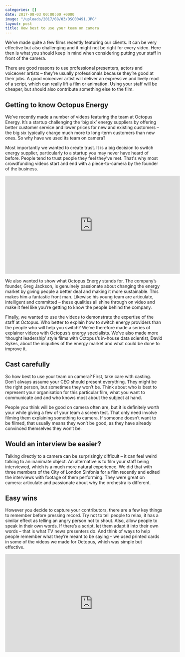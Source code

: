 ```yaml
---
categories: []
date: 2017-08-03 00:00:00 +0000
image: "/uploads/2017/08/03/DSC00491.JPG"
layout: post
title: How best to use your team on camera
---
```



We’ve made quite a few films recently featuring our clients. It can be very effective but also challenging and it might not be right for every video. Here then is what you should keep in mind when considering putting your staff in front of the camera.

There are good reasons to use professional presenters, actors and voiceover artists – they’re usually professionals because they’re good at their jobs. A good voiceover artist will deliver an expressive and lively  read of a script, which can really lift a film or animation. Using your staff will be cheaper, but should also contribute something else to the film.

## Getting to know Octopus Energy

We’ve recently made a number of videos featuring the team at Octopus Energy. It’s a startup challenging the ‘big six’ energy suppliers by offering better customer service and lower prices for new and existing customers – the big six typically charge much more to long-term customers than new ones. So why have we used its team on camera?

Most importantly we wanted to create trust. It is a big decision to switch energy supplier, particularly to a startup you may never have heard of before. People tend to trust people they feel they’ve met. That's why most crowdfunding videos start and end with a piece-to-camera by the founder of the business.

<iframe width="560" height="315" src="https://www.youtube.com/embed/1R8-i9yuRHw" frameborder="0" allowfullscreen=""></iframe>

We also wanted to show what Octopus Energy stands for. The company’s founder, Greg Jackson, is genuinely passionate about changing the energy market by giving people a better deal and making it more sustainable. This makes him a fantastic front man. Likewise his young team are articulate, intelligent and committed – these qualities all shine through on video and make it feel like you’re getting to know the people behind the company.

Finally, we wanted to use the videos to demonstrate the expertise of the staff at Octopus. Who better to explain how to switch energy providers than the people who will help you switch? We’ve therefore made a series of explainer videos with Octopus’s energy specialists. We’ve also made more ‘thought leadership’ style films with Octopus’s in-house data scientist, David Sykes, about the iniquities of the energy market and what could be done to improve it.

## Cast carefully

So how best to use your team on camera? First, take care with casting.  Don’t always assume your CEO should present everything. They might be the right person, but sometimes they won’t be. Think about who is best to represent your organisation for this particular film, what you want to communicate and and who knows most about the subject at hand.

People you think will be good on camera often are, but it is definitely worth your while giving a few of your team a screen test. That only need involve filming them explaining something to camera. If someone doesn’t want to be filmed, that usually means they won’t be good, as they have already convinced themselves they won’t be.

## Would an interview be easier?

Talking directly to a camera can be surprisingly difficult – it can feel weird talking to an inanimate object. An alternative is to film your staff being interviewed, which is a much more natural experience. We did that with three members of the City of London Sinfonia for a film recently and edited the interviews with footage of them performing. They were great on camera: articulate and passionate about why the orchestra is different.

## Easy wins

However you decide to capture your contributors, there are a few key things to remember before pressing record. Try not to tell people to relax, it has a similar effect as telling an angry person not to shout. Also, allow people to speak in their own words. If there’s a script, let them adapt it into their own words – that is what TV news presenters do. And think of ways to help people remember what they’re meant to be saying – we used printed cards in some of the videos we made for Octopus, which was simple but effective.

<iframe width="560" height="315" src="https://www.youtube.com/embed/Clh7lX1BQgo" frameborder="0" allowfullscreen=""></iframe>